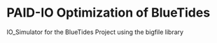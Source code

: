 # PAID-IO Optimization of BlueTides

IO_Simulator for the BlueTides Project using the bigfile library


